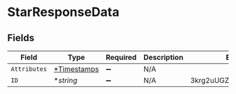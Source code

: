 # StarResponseData


## Fields

| Field                                            | Type                                             | Required                                         | Description                                      | Example                                          |
| ------------------------------------------------ | ------------------------------------------------ | ------------------------------------------------ | ------------------------------------------------ | ------------------------------------------------ |
| `Attributes`                                     | [*Timestamps](../../models/shared/timestamps.md) | :heavy_minus_sign:                               | N/A                                              |                                                  |
| `ID`                                             | **string*                                        | :heavy_minus_sign:                               | N/A                                              | 3krg2uUGZzb2W9Euo4moOY                           |